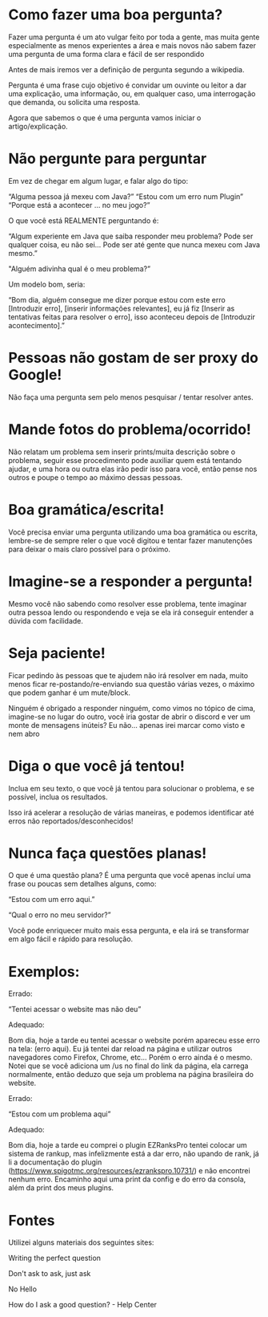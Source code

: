 <h1>Como fazer uma boa pergunta?</h1>


Fazer uma pergunta é um ato vulgar feito por toda a gente, mas muita gente especialmente as menos experientes a área e mais novos não sabem fazer uma pergunta de uma forma clara e fácil de ser respondido

Antes de mais iremos ver a definição de pergunta segundo a wikipedia.

Pergunta é uma frase cujo objetivo é convidar um ouvinte ou leitor a dar uma explicação, uma informação, ou, em qualquer caso, uma interrogação que demanda, ou solicita uma resposta. 

Agora que sabemos o que é uma pergunta vamos iniciar o artigo/explicação.

<h1>Não pergunte para perguntar</h1>

Em vez de chegar em algum lugar, e falar algo do tipo:


“Alguma pessoa já mexeu com Java?”
“Estou com um erro num Plugin”
“Porque está a acontecer … no meu jogo?”

O que você está REALMENTE perguntando é:

“Algum experiente em Java que saiba responder meu problema? Pode ser qualquer coisa, eu não sei… Pode ser até gente que nunca mexeu com Java mesmo.”

"Alguém adivinha qual é o meu problema?”


Um modelo bom, seria: 

“Bom dia, alguém consegue me dizer porque estou com este erro [Introduzir erro], [inserir informações relevantes], eu já fiz [Inserir as tentativas feitas para resolver o erro], isso aconteceu depois de [Introduzir acontecimento].”

<h1>Pessoas não gostam de ser proxy do Google!</h1>

Não faça uma pergunta sem pelo menos pesquisar / tentar resolver antes.

<h1>Mande fotos do problema/ocorrido!</h1>


Não relatam um problema sem inserir prints/muita descrição sobre o problema, seguir esse procedimento pode auxiliar quem está tentando ajudar, e uma hora ou outra elas irão pedir isso para você, então pense nos outros e poupe o tempo ao máximo dessas pessoas.


<h1>Boa gramática/escrita!</h1>


Você precisa enviar uma pergunta utilizando uma boa gramática ou escrita, lembre-se de sempre reler o que você digitou e tentar fazer manutenções para deixar o mais claro possível para o próximo.


<h1>Imagine-se a responder a pergunta!</h1>

Mesmo você não sabendo como resolver esse problema, tente imaginar outra pessoa lendo ou respondendo e veja se ela irá conseguir entender a dúvida com facilidade.

<h1>Seja paciente!</h1>


Ficar pedindo às pessoas que te ajudem não irá resolver em nada, muito menos ficar re-postando/re-enviando sua questão várias vezes, o máximo que podem ganhar é um mute/block.

Ninguém é obrigado a responder ninguém, como vimos no tópico de cima, imagine-se no lugar do outro, você iria gostar de abrir o discord e ver um monte de mensagens inúteis?
Eu não… apenas irei marcar como visto e nem abro


<h1>Diga o que você já tentou!</h1>


Inclua em seu texto, o que você já tentou para solucionar o problema, e se possível, inclua os resultados. 

Isso irá acelerar a resolução de várias maneiras, e podemos identificar até erros não reportados/desconhecidos!


<h1>Nunca faça questões planas!</h1>


O que é uma questão plana? É uma pergunta que você apenas incluí uma frase ou poucas sem detalhes alguns, como:

<p>“Estou com um erro aqui.”</p>
<p>“Qual o erro no meu servidor?”</p>

Você pode enriquecer muito mais essa pergunta, e ela irá se transformar em algo fácil e rápido para resolução.


<h1>Exemplos:</h1>

Errado:

“Tentei acessar o website mas não deu”

Adequado:

Bom dia, hoje a tarde eu tentei acessar o website porém apareceu esse erro na tela: (erro aqui). Eu já tentei dar reload na página e utilizar outros navegadores como Firefox, Chrome, etc… Porém o erro ainda é o mesmo. Notei que se você adiciona um /us no final do link da página, ela carrega normalmente, então deduzo que seja um problema na página brasileira do website.

Errado:

“Estou com um problema aqui”

Adequado:

Bom dia, hoje a tarde eu comprei o plugin EZRanksPro tentei colocar um sistema de rankup, mas infelizmente está a dar erro, não upando de rank, já li a documentação do plugin (https://www.spigotmc.org/resources/ezrankspro.10731/) e não encontrei nenhum erro.
Encaminho aqui uma print da config e do erro da consola, além da print dos meus plugins.


















<h1>Fontes</h1>

<p>Utilizei alguns materiais dos seguintes sites:</p></p>
<p>Writing the perfect question</p>
<p>Don't ask to ask, just ask </p>
<p>No Hello </p>
<p>How do I ask a good question? - Help Center </p></p>

